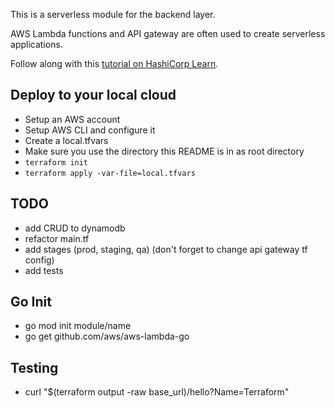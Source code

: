 This is a serverless module for the backend layer.

AWS Lambda functions and API gateway are often used to create serverless applications.

Follow along with this [tutorial on HashiCorp Learn](https://learn.hashicorp.com/tutorials/terraform/lambda-api-gateway?in=terraform/aws).

## Deploy to your local cloud

- Setup an AWS account
- Setup AWS CLI and configure it
- Create a local.tfvars
- Make sure you use the directory this README is in as root directory
- `terraform init`
- `terraform apply -var-file=local.tfvars`

## TODO

- add CRUD to dynamodb
- refactor main.tf
- add stages (prod, staging, qa) (don't forget to change api gateway tf config)
- add tests

## Go Init

- go mod init module/name
- go get github.com/aws/aws-lambda-go

## Testing

- curl "$(terraform output -raw base_url)/hello?Name=Terraform"